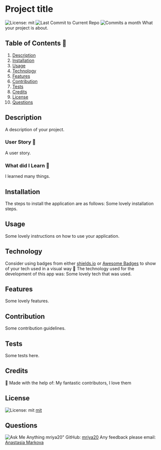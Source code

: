 
# Project title
![License: mit](https://img.shields.io/github/license/mriya20/README-Generator?color=yellow)
![Last Commit to Current Repo](https://img.shields.io/github/last-commit/mriya20/README-Generator)
![Commits a month](https://img.shields.io/github/commit-activity/m/mriya20/README-Generator)
What your project is about.
## Table of Contents 📃
1. [Description](#description)
2. [Installation](#installation)
3. [Usage](#usage)
4. [Technology](#technology)
5. [Features](#features)
6. [Contribution](#contribution)
7. [Tests](#tests)
8. [Credits](#credits)
9. [License](#license)
9. [Questions](#questions)
## Description
A description of your project.
### User Story 👤
A user story.
### What did I Learn 🏫
I learned many things.
## Installation
The steps to install the application are as follows:
Some lovely installation steps.
## Usage
Some lovely instructions on how to use your application.
## Technology
Consider using badges from either [shields.io](https://shields.io/) or [Awesome Badges](https://dev.to/envoy_/150-badges-for-github-pnk#skills) to show of your tech used in a visual way 📛
The technology used for the development of this app was:
Some lovely tech that was used.
## Features
Some lovely features.
## Contribution
Some contribution guidelines.
## Tests
Some tests here.
## Credits
🙏 Made with the help of:
My fantastic contributors, I love them
## License
![License: mit](https://img.shields.io/github/license/mriya20/README-Generator?color=yellow)
[mit](/LICENSE)
## Questions
![Ask Me Anything](https://img.shields.io/badge/Ask%20me-anything-1abc9c.svg)
mriya20"
GitHub: [mriya20](https://github.com/mriya20)
Any feedback please email: [Anastasia Markova](mailto:anastasia19markova@gmail.com)
